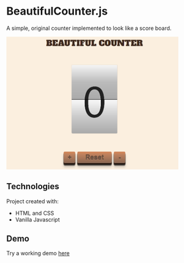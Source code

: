 # BeautifulCounter.js
A simple, original counter implemented to look like a score board.

<img src="https://github.com/andreadelorenzis/beautiful-counter.js/blob/main/assets/img/screen_app.PNG?raw=true" alt="screen" width="450" />

## Technologies
Project created with:
- HTML and CSS
- Vanilla Javascript

## Demo
Try a working demo <a href="https://www.andreadelorenzis.com/project_1_page/counter.html" target="_blank">here</a>

